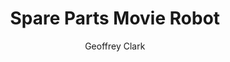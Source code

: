 ---
layout: post
title: "Spare Parts Movie Robot"
author: "Geoffrey Clark"
categories: projects
# tags: [projects]
image: robot_underwater3.png
gif: movie_clip.gif
---